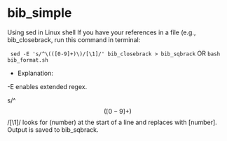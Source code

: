 # bib_simple

Using sed in Linux shell
If you have your references in a file (e.g., bib_closebrack, run this command in terminal:


`` sed -E 's/^\(([0-9]+)\)/[\1]/' bib_closebrack > bib_sqbrack``
OR
``bash bib_format.sh``

* Explanation:

-E enables extended regex.

s/^$$([0-9]+)$$/[\1]/ looks for (number) at the start of a line and replaces with [number].
Output is saved to bib_sqbrack.
